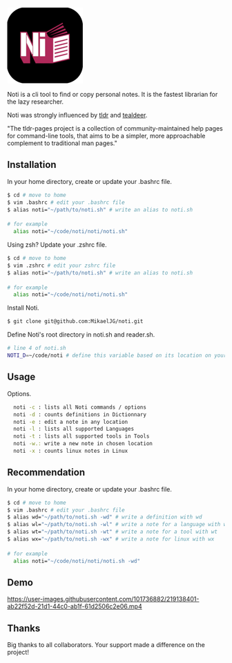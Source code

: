 
![Logo](https://github.com/MikaelJG/noti/blob/master/assets/noti_logo2.png)

Noti is a cli tool to find or copy personal notes. It is the fastest librarian for the lazy researcher.

Noti was strongly influenced by [tldr](https://github.com/tldr-pages) and [tealdeer](https://github.com/dbrgn/tealdeer).

"The tldr-pages project is a collection of community-maintained help pages for command-line tools, that aims to be a simpler, more approachable complement to traditional man pages."

## Installation

In your home directory, create or update your .bashrc file.
```bash
$ cd # move to home
$ vim .bashrc # edit your .bashrc file
$ alias noti="~/path/to/noti.sh" # write an alias to noti.sh

# for example
  alias noti="~/code/noti/noti/noti.sh"
```
Using zsh? Update your .zshrc file.
```bash
$ cd # move to home
$ vim .zshrc # edit your zshrc file 
$ alias noti="~/path/to/noti.sh" # write an alias to noti.sh

# for example
  alias noti="~/code/noti/noti/noti.sh"
```
Install Noti.
```bash
$ git clone git@github.com:MikaelJG/noti.git
```
Define Noti's root directory in noti.sh and reader.sh.
```bash
# line 4 of noti.sh
NOTI_D=~/code/noti # define this variable based on its location on your computer, ex: ~/path/to/noti/root
```
## Usage 

Options.
```bash
  noti -c : lists all Noti commands / options
  noti -d : counts definitions in Dictionnary 
  noti -e : edit a note in any location 
  noti -l : lists all supported Languages
  noti -t : lists all supported tools in Tools 
  noti -w.: write a new note in chosen location
  noti -x : counts linux notes in Linux 
```
## Recommendation
In your home directory, create or update your .bashrc file.
```bash
$ cd # move to home
$ vim .bashrc # edit your .bashrc file
$ alias wd="~/path/to/noti.sh -wd" # write a definition with wd 
$ alias wl="~/path/to/noti.sh -wl" # write a note for a language with wl 
$ alias wt="~/path/to/noti.sh -wt" # write a note for a tool with wt 
$ alias wx="~/path/to/noti.sh -wx" # write a note for linux with wx 

# for example
  alias noti="~/code/noti/noti/noti.sh -wd"
```
## Demo

https://user-images.githubusercontent.com/101736882/219138401-ab22f52d-21d1-44c0-ab1f-61d2506c2e06.mp4

## Thanks 

Big thanks to all collaborators. Your support made a difference on the project!
